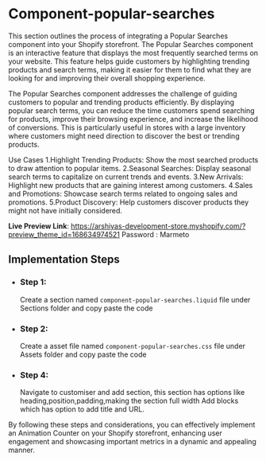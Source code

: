 # Component-popular-searches

This section outlines the process of integrating a Popular Searches component into your Shopify storefront. The Popular Searches component is an interactive feature that displays the most frequently searched terms on your website. This feature helps guide customers by highlighting trending products and search terms, making it easier for them to find what they are looking for and improving their overall shopping experience.

The Popular Searches component addresses the challenge of guiding customers to popular and trending products efficiently. By displaying popular search terms, you can reduce the time customers spend searching for products, improve their browsing experience, and increase the likelihood of conversions. This is particularly useful in stores with a large inventory where customers might need direction to discover the best or trending products.

Use Cases
1.Highlight Trending Products: Show the most searched products to draw attention to popular items.
2.Seasonal Searches: Display seasonal search terms to capitalize on current trends and events.
3.New Arrivals: Highlight new products that are gaining interest among customers.
4.Sales and Promotions: Showcase search terms related to ongoing sales and promotions.
5.Product Discovery: Help customers discover products they might not have initially considered.

**Live Preview Link**: https://arshiyas-development-store.myshopify.com/?preview_theme_id=168634974521
Password : Marmeto

## Implementation Steps

 - ### Step 1: 
   Create a section named `component-popular-searches.liquid` file under Sections folder and copy paste the code
   
 - ### Step 2:
    Create a asset file named `component-popular-searches.css` file under Assets folder and copy paste the code

 - ### Step 4:
    Navigate to customiser and add section, this section has options like heading,position,padding,making the section full width
    Add blocks which has option to add title and URL.
	
By following these steps and considerations, you can effectively implement an Animation Counter on your Shopify storefront, enhancing user engagement and showcasing important metrics in a dynamic and appealing manner.
